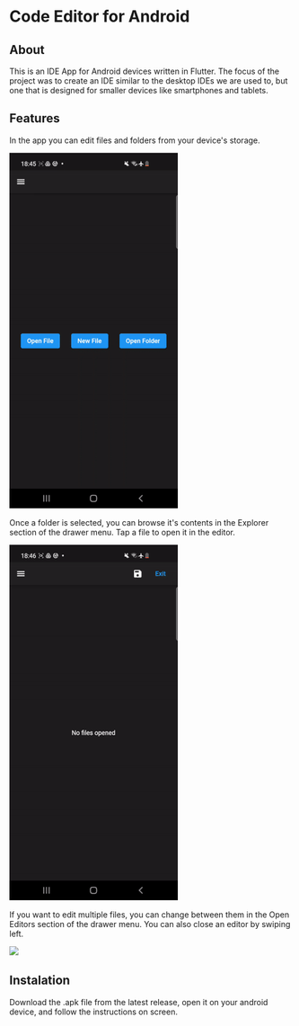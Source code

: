 # Code Editor for Android

## About
This is an IDE App for Android devices written in Flutter. The focus of the project was to create an IDE similar to the desktop IDEs we are used to, but one that is designed for smaller devices like smartphones and tablets.

## Features
In the app you can edit files and folders from your device's storage.

![](https://github.com/jkowalczyk08/android-IDE/blob/main/readme_gifs/folder_pick.gif)

Once a folder is selected, you can browse it's contents in the Explorer section of the drawer menu. Tap a file to open it in the editor.

![](https://github.com/jkowalczyk08/android-IDE/blob/main/readme_gifs/explorer.gif)

If you want to edit multiple files, you can change between them in the Open Editors section of the drawer menu. You can also close an editor by swiping left.

![](https://github.com/jkowalczyk08/android-IDE/blob/main/readme_gifs/open_editors.gif)

## Instalation

Download the .apk file from the latest release, open it on your android device, and follow the instructions on screen.
